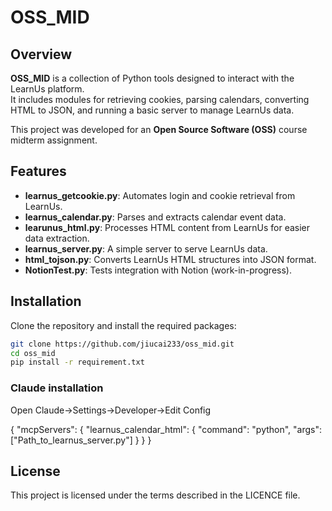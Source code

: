 # OSS_MID

## Overview
**OSS_MID** is a collection of Python tools designed to interact with the LearnUs platform.  
It includes modules for retrieving cookies, parsing calendars, converting HTML to JSON, and running a basic server to manage LearnUs data.

This project was developed for an **Open Source Software (OSS)** course midterm assignment.

## Features
- **learnus_getcookie.py**: Automates login and cookie retrieval from LearnUs.
- **learnus_calendar.py**: Parses and extracts calendar event data.
- **learunus_html.py**: Processes HTML content from LearnUs for easier data extraction.
- **learnus_server.py**: A simple server to serve LearnUs data.
- **html_tojson.py**: Converts LearnUs HTML structures into JSON format.
- **NotionTest.py**: Tests integration with Notion (work-in-progress).

## Installation
Clone the repository and install the required packages:

```bash
git clone https://github.com/jiucai233/oss_mid.git
cd oss_mid
pip install -r requirement.txt
```
### Claude installation
Open Claude->Settings->Developer->Edit Config

{
    "mcpServers": {
        "learnus_calendar_html": {
          "command": "python",
            "args": ["Path_to_learnus_server.py"]
        }
    }
}

## License
This project is licensed under the terms described in the LICENCE file.